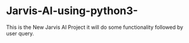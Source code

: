 # Jarvis-AI-using-python3-
This is the New Jarvis AI Project it will do some functionality followed by user query.
